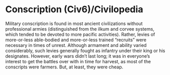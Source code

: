 # Conscription (Civ6)/Civilopedia

Military conscription is found in most ancient civilizations without professional armies (distinguished from the ilkum and corvee systems, which tended to be devoted to more pacific activities). Rather, levies of more-or-less able-bodied and more-or-less trained “recruits” were necessary in times of unrest. Although armament and ability varied considerably, such levies generally fought as infantry under their king or his designates. However, early wars didn’t last long; it was in everyone’s interest to get the battles over with in time for harvest, as most of the conscripts were farmers. But, at least, they were cheap.